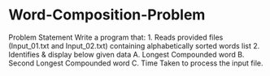 # Word-Composition-Problem
Problem Statement Write a program that: 1. Reads provided files (Input_01.txt and Input_02.txt) containing alphabetically sorted words list  2. Identifies &amp; display below given data A. Longest Compounded word B. Second Longest Compounded word C. Time Taken to process the input file.
